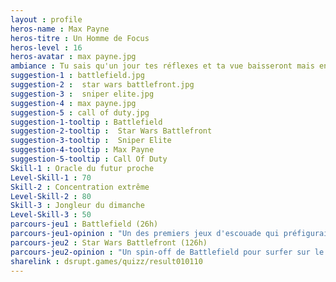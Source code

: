 ```yaml
---
layout : profile
heros-name : Max Payne
heros-titre : Un Homme de Focus
heros-level : 16
heros-avatar : max payne.jpg
ambiance : Tu sais qu'un jour tes réflexes et ta vue baisseront mais en attendant tu stockes ton quota de headshots pour ta banque de souvenirs.
suggestion-1 : battlefield.jpg
suggestion-2 :  star wars battlefront.jpg
suggestion-3 :  sniper elite.jpg
suggestion-4 : max payne.jpg
suggestion-5 : call of duty.jpg
suggestion-1-tooltip : Battlefield
suggestion-2-tooltip :  Star Wars Battlefront
suggestion-3-tooltip :  Sniper Elite
suggestion-4-tooltip : Max Payne
suggestion-5-tooltip : Call Of Duty
Skill-1 : Oracle du futur proche
Level-Skill-1 : 70
Skill-2 : Concentration extrême
Level-Skill-2 : 80
Skill-3 : Jongleur du dimanche
Level-Skill-3 : 50
parcours-jeu1 : Battlefield (26h)
parcours-jeu1-opinion : "Un des premiers jeux d'escouade qui préfigurait la vague de battle royale qui nous envahit. Reste un très bon jeu même si la licence n'a pas assez évolué."
parcours-jeu2 : Star Wars Battlefront (126h)
parcours-jeu2-opinion : "Un spin-off de Battlefield pour surfer sur le revival de Star Wars. Le jeu n'est pas mauvais même si le second opus s'est pris un très mauvais bad buzz avec le problème des lootboxes, un peu injuste malgré tout. "
sharelink : dsrupt.games/quizz/result010110
---
```

